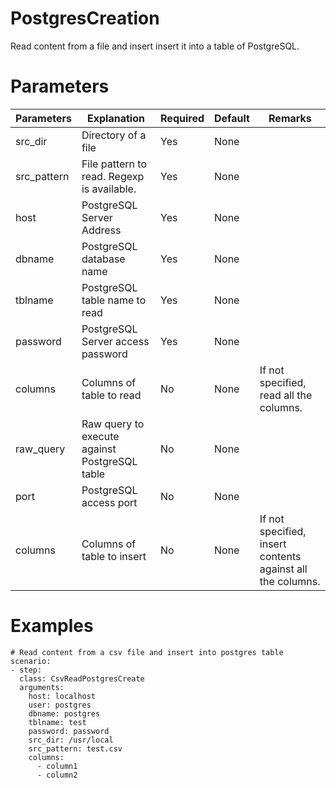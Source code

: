 # PostgresCreation
Read content from a file and insert insert it into a table of PostgreSQL.

# Parameters
|Parameters|Explanation|Required|Default|Remarks|
|----------|-----------|--------|-------|-------|
|src_dir|Directory of a file |Yes|None||
|src_pattern|File pattern to read. Regexp is available.|Yes|None|
|host|PostgreSQL Server Address|Yes|None||
|dbname|PostgreSQL database name|Yes|None||
|tblname|PostgreSQL table name to read|Yes|None||
|password|PostgreSQL Server access password|Yes|None|
|columns|Columns of table to read|No|None|If not specified, read all the columns.|
|raw_query|Raw query to execute against PostgreSQL table|No|None||
|port|PostgreSQL access port|No|None|
|columns|Columns of table to insert|No|None|If not specified, insert contents against all the columns.|

# Examples
```
# Read content from a csv file and insert into postgres table 
scenario:
- step:
  class: CsvReadPostgresCreate
  arguments:
    host: localhost
    user: postgres
    dbname: postgres
    tblname: test
    password: password
    src_dir: /usr/local
    src_pattern: test.csv
    columns:
      - column1
      - column2
```
